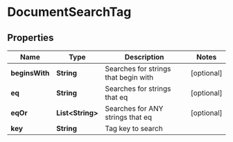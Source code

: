 

# DocumentSearchTag


## Properties

| Name | Type | Description | Notes |
|------------ | ------------- | ------------- | -------------|
|**beginsWith** | **String** | Searches for strings that begin with |  [optional] |
|**eq** | **String** | Searches for strings that eq |  [optional] |
|**eqOr** | **List&lt;String&gt;** | Searches for ANY strings that eq |  [optional] |
|**key** | **String** | Tag key to search |  |



